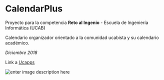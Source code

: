 # CalendarPlus

Proyecto para la competencia  **Reto al Ingenio**  - Escuela de Ingeniería Informática (UCAB)

Calendario organizador orientado a la comunidad ucabista y su calendario académico.

*Diciembre 2018*

Link a  [Ucapps](https://madot10.github.io/Ucapps/)


![enter image description here](https://repository-images.githubusercontent.com/158109125/0f51cf80-9555-11ea-9ddf-07c5028025af) 
